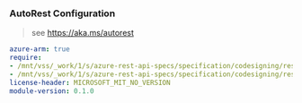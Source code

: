 ### AutoRest Configuration

> see https://aka.ms/autorest

``` yaml
azure-arm: true
require:
- /mnt/vss/_work/1/s/azure-rest-api-specs/specification/codesigning/resource-manager/readme.md
- /mnt/vss/_work/1/s/azure-rest-api-specs/specification/codesigning/resource-manager/readme.go.md
license-header: MICROSOFT_MIT_NO_VERSION
module-version: 0.1.0

```
